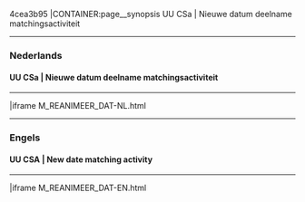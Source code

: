 4cea3b95
|CONTAINER:page__synopsis
UU CSa | Nieuwe datum deelname matchingsactiviteit
_____
### Nederlands
#### UU CSa | Nieuwe datum deelname matchingsactiviteit
_____
|iframe
M_REANIMEER_DAT-NL.html
_____
### Engels
#### UU CSA | New date matching activity
_____
|iframe
M_REANIMEER_DAT-EN.html